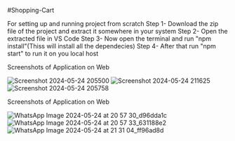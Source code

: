 #Shopping-Cart

For setting up and running project from scratch
Step 1- Download the zip file of the project and extract it somewhere in your system
Step 2- Open the extracted file in VS Code 
Step 3- Now open the terminal and run "npm install"(Thiss will install all the dependecies)
Step 4- After that run "npm start" to run it on you local host

Screenshots of Application on Web

![Screenshot 2024-05-24 205500](https://github.com/rajayush01/Shopping-cart/assets/119657235/2b7ac88f-3897-45d1-9169-28ff654e895a)
![Screenshot 2024-05-24 211625](https://github.com/rajayush01/Shopping-cart/assets/119657235/e4e4ffbf-5905-475e-b2de-27c21cd87aff)
![Screenshot 2024-05-24 205758](https://github.com/rajayush01/Shopping-cart/assets/119657235/c4d4b91f-ea46-43c9-a7cd-5b601a57209a)

Screenshots of Application on Web

![WhatsApp Image 2024-05-24 at 20 57 30_d96dda1c](https://github.com/rajayush01/Shopping-cart/assets/119657235/686518f4-8bc4-4527-b6f0-899adfc5008b)
![WhatsApp Image 2024-05-24 at 20 57 33_631188e2](https://github.com/rajayush01/Shopping-cart/assets/119657235/5050d170-1a24-4ff4-a923-dc00676435a3)
![WhatsApp Image 2024-05-24 at 21 31 04_ff96ad8d](https://github.com/rajayush01/Shopping-cart/assets/119657235/f5f8c27f-9901-4754-9d04-32f920bd3bfe)

